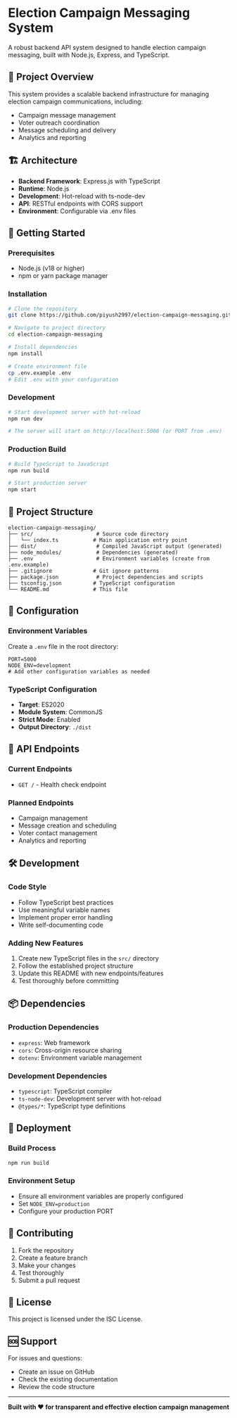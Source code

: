 # Election Campaign Messaging System

A robust backend API system designed to handle election campaign messaging, built with Node.js, Express, and TypeScript.

## 🎯 Project Overview

This system provides a scalable backend infrastructure for managing election campaign communications, including:

- Campaign message management
- Voter outreach coordination
- Message scheduling and delivery
- Analytics and reporting

## 🏗️ Architecture

- **Backend Framework**: Express.js with TypeScript
- **Runtime**: Node.js
- **Development**: Hot-reload with ts-node-dev
- **API**: RESTful endpoints with CORS support
- **Environment**: Configurable via .env files

## 🚀 Getting Started

### Prerequisites

- Node.js (v18 or higher)
- npm or yarn package manager

### Installation

```bash
# Clone the repository
git clone https://github.com/piyush2997/election-campaign-messaging.git

# Navigate to project directory
cd election-campaign-messaging

# Install dependencies
npm install

# Create environment file
cp .env.example .env
# Edit .env with your configuration
```

### Development

```bash
# Start development server with hot-reload
npm run dev

# The server will start on http://localhost:5000 (or PORT from .env)
```

### Production Build

```bash
# Build TypeScript to JavaScript
npm run build

# Start production server
npm start
```

## 📁 Project Structure

```
election-campaign-messaging/
├── src/                    # Source code directory
│   └── index.ts           # Main application entry point
├── dist/                   # Compiled JavaScript output (generated)
├── node_modules/           # Dependencies (generated)
├── .env                    # Environment variables (create from .env.example)
├── .gitignore             # Git ignore patterns
├── package.json            # Project dependencies and scripts
├── tsconfig.json          # TypeScript configuration
└── README.md              # This file
```

## 🔧 Configuration

### Environment Variables

Create a `.env` file in the root directory:

```env
PORT=5000
NODE_ENV=development
# Add other configuration variables as needed
```

### TypeScript Configuration

- **Target**: ES2020
- **Module System**: CommonJS
- **Strict Mode**: Enabled
- **Output Directory**: `./dist`

## 📡 API Endpoints

### Current Endpoints

- `GET /` - Health check endpoint

### Planned Endpoints

- Campaign management
- Message creation and scheduling
- Voter contact management
- Analytics and reporting

## 🛠️ Development

### Code Style

- Follow TypeScript best practices
- Use meaningful variable names
- Implement proper error handling
- Write self-documenting code

### Adding New Features

1. Create new TypeScript files in the `src/` directory
2. Follow the established project structure
3. Update this README with new endpoints/features
4. Test thoroughly before committing

## 📦 Dependencies

### Production Dependencies

- `express`: Web framework
- `cors`: Cross-origin resource sharing
- `dotenv`: Environment variable management

### Development Dependencies

- `typescript`: TypeScript compiler
- `ts-node-dev`: Development server with hot-reload
- `@types/*`: TypeScript type definitions

## 🚀 Deployment

### Build Process

```bash
npm run build
```

### Environment Setup

- Ensure all environment variables are properly configured
- Set `NODE_ENV=production`
- Configure your production PORT

## 🤝 Contributing

1. Fork the repository
2. Create a feature branch
3. Make your changes
4. Test thoroughly
5. Submit a pull request

## 📄 License

This project is licensed under the ISC License.

## 🆘 Support

For issues and questions:

- Create an issue on GitHub
- Check the existing documentation
- Review the code structure

---

**Built with ❤️ for transparent and effective election campaign management**

